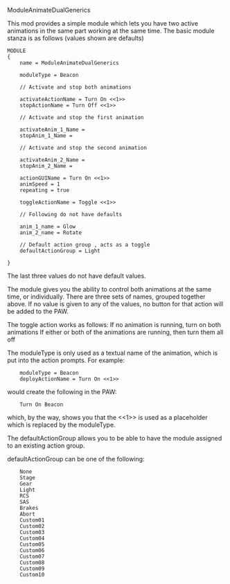 ModuleAnimateDualGenerics

This mod provides a simple module which lets you have two active animations in the same part working at the same time.
The basic module stanza is as follows (values shown are defaults)

	MODULE
	{
		name = ModuleAnimateDualGenerics

		moduleType = Beacon

        // Activate and stop both animations

		activateActionName = Turn On <<1>>
		stopActionName = Turn Off <<1>>

        // Activate and stop the first animation

        activateAnim_1_Name = 
        stopAnim_1_Name = 

        // Activate and stop the second animation

        activateAnim_2_Name = 
        stopAnim_2_Name = 

		actionGUIName = Turn On <<1>>
		animSpeed = 1
		repeating = true

        toggleActionName = Toggle <<1>>

        // Following do not have defaults

		anim_1_name = Glow
		anim_2_name = Rotate

        // Default action group , acts as a toggle
		defaultActionGroup = Light

   	}

The last three values do not have default values.

The module gives you the ability to control both animations at the same time, or individually.  There are three sets
of names, grouped together above.  If no value is given to any of the values, no button for that action will be
added to the PAW.

The toggle action works as follows:
    If no animation is running, turn on both animations
    If either or both of the animations are running, then turn them all off

The moduleType is only used as a textual name of the animation, which is put into the action prompts.  For example:

		moduleType = Beacon
		deployActionName = Turn On <<1>>

would create the following in the PAW:

        Turn On Beacon

which, by the way, shows you that the <<1>> is used as a placeholder which is replaced by the moduleType.

The defaultActionGroup allows you to be able to have the module assigned to an existing action group.

defaultActionGroup can be one of the following:

	    None
        Stage
        Gear
        Light
        RCS
        SAS
        Brakes
        Abort
        Custom01 
        Custom02 
        Custom03 
        Custom04 
        Custom05 
        Custom06 
        Custom07 
        Custom08 
        Custom09 
        Custom10 